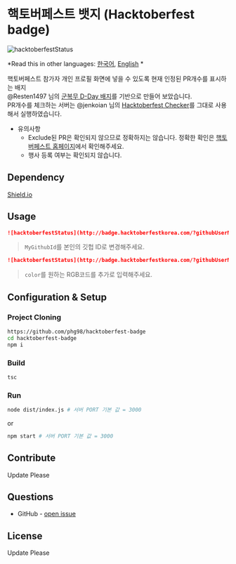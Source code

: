 # 핵토버페스트 뱃지 (Hacktoberfest badge)

![hacktoberfestStatus](http://badge.hacktoberfestkorea.com/?githubUserName=phg98)

*Read this in other languages: [한국어](README.md), [English](README.en.md) *

핵토버페스트 참가자 개인 프로필 화면에 넣을 수 있도록 현재 인정된 PR개수를 표시하는 배지  
@Resten1497 님의 [군복무 D-Day 배지](https://github.com/Resten1497/soldier_badge)를 기반으로 만들어 보았습니다.  
PR개수를 체크하는 서버는 @jenkoian 님의 [Hacktoberfest Checker](https://hacktoberfestchecker.jenko.me)를 그대로 사용해서 실행하였습니다.  

* 유의사항
  * Exclude된 PR은 확인되지 않으므로 정확하지는 않습니다. 정확한 확인은 [핵토버페스트 홈페이지](https://hacktoberfest.digitalocean.com/)에서 확인해주세요.
  * 행사 등록 여부는 확인되지 않습니다.


## Dependency
[Shield.io](https://shields.io/)


## Usage

```markdown
![hacktoberfestStatus](http://badge.hacktoberfestkorea.com/?githubUserName=MyGithubId)
```
> `MyGithubId`를 본인의 깃헙 ID로 변경해주세요. 


```markdown
![hacktoberfestStatus](http://badge.hacktoberfestkorea.com/?githubUserName=MyGithubId&color=00FFFF)
```
> `color`를 원하는 RGB코드를 추가로 입력해주세요.

## Configuration & Setup

### Project Cloning

```sh
https://github.com/phg98/hacktoberfest-badge
cd hacktoberfest-badge
npm i
```

### Build

```sh
tsc
```

### Run

```sh
node dist/index.js # 서버 PORT 기본 값 = 3000
```

or

```sh
npm start # 서버 PORT 기본 값 = 3000
```
## Contribute  
Update Please  

## Questions

* GitHub - [open issue](https://github.com/phg98/hacktoberfest-badge/issues)

## License
Update Please
